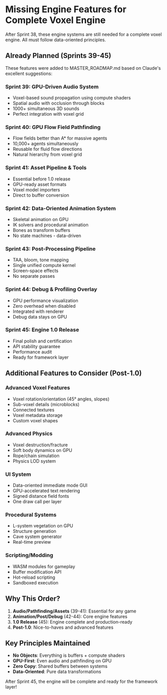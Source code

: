 # Missing Engine Features for Complete Voxel Engine

After Sprint 38, these engine systems are still needed for a complete voxel engine. All must follow data-oriented principles.

## Already Planned (Sprints 39-45)

These features were added to MASTER_ROADMAP.md based on Claude's excellent suggestions:

### Sprint 39: GPU-Driven Audio System
- Voxel-based sound propagation using compute shaders
- Spatial audio with occlusion through blocks
- 1000+ simultaneous 3D sounds
- Perfect integration with voxel grid

### Sprint 40: GPU Flow Field Pathfinding  
- Flow fields better than A* for massive agents
- 10,000+ agents simultaneously
- Reusable for fluid flow directions
- Natural hierarchy from voxel grid

### Sprint 41: Asset Pipeline & Tools
- Essential before 1.0 release
- GPU-ready asset formats
- Voxel model importers
- Direct to buffer conversion

### Sprint 42: Data-Oriented Animation System
- Skeletal animation on GPU
- IK solvers and procedural animation
- Bones as transform buffers
- No state machines - data-driven

### Sprint 43: Post-Processing Pipeline
- TAA, bloom, tone mapping
- Single unified compute kernel
- Screen-space effects
- No separate passes

### Sprint 44: Debug & Profiling Overlay
- GPU performance visualization
- Zero overhead when disabled
- Integrated with renderer
- Debug data stays on GPU

### Sprint 45: Engine 1.0 Release
- Final polish and certification
- API stability guarantee
- Performance audit
- Ready for framework layer

## Additional Features to Consider (Post-1.0)

### Advanced Voxel Features
- Voxel rotation/orientation (45° angles, slopes)
- Sub-voxel details (microblocks)
- Connected textures
- Voxel metadata storage
- Custom voxel shapes

### Advanced Physics
- Voxel destruction/fracture
- Soft body dynamics on GPU
- Rope/chain simulation
- Physics LOD system

### UI System
- Data-oriented immediate mode GUI
- GPU-accelerated text rendering
- Signed distance field fonts
- One draw call per layer

### Procedural Systems
- L-system vegetation on GPU
- Structure generation
- Cave system generator
- Real-time preview

### Scripting/Modding
- WASM modules for gameplay
- Buffer modification API
- Hot-reload scripting
- Sandboxed execution

## Why This Order?

1. **Audio/Pathfinding/Assets** (39-41): Essential for any game
2. **Animation/Post/Debug** (42-44): Core engine features
3. **1.0 Release** (45): Engine complete and production-ready
4. **Post-1.0**: Nice-to-haves and advanced features

## Key Principles Maintained

- **No Objects**: Everything is buffers + compute shaders
- **GPU-First**: Even audio and pathfinding on GPU
- **Zero Copy**: Shared buffers between systems
- **Data-Oriented**: Pure data transformations

After Sprint 45, the engine will be complete and ready for the framework layer!